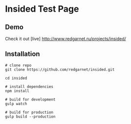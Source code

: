# Insided Test Page

## Demo
Check it out [live] http://www.redgarnet.ru/projects/insided/

## Installation
```
# clone repo
git clone https://github.com/redgarnet/insided.git

cd insided

# install dependencies
npm install

# build for development
gulp watch

# build for production
gulp build --production
```